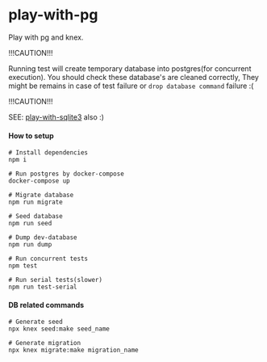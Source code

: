# play-with-pg
Play with pg and knex.

!!!CAUTION!!!

Running test will create temporary database into postgres(for concurrent execution).
You should check these database's are cleaned correctly, They might be remains in case of test failure or `drop database command` failure :(

!!!CAUTION!!!

SEE: [play-with-sqlite3](https://github.com/subuta/play-with-sqlite3) also :)

#### How to setup

```
# Install dependencies
npm i

# Run postgres by docker-compose
docker-compose up

# Migrate database
npm run migrate

# Seed database
npm run seed

# Dump dev-database
npm run dump

# Run concurrent tests
npm test

# Run serial tests(slower)
npm run test-serial
```

#### DB related commands

```
# Generate seed
npx knex seed:make seed_name

# Generate migration
npx knex migrate:make migration_name
```

